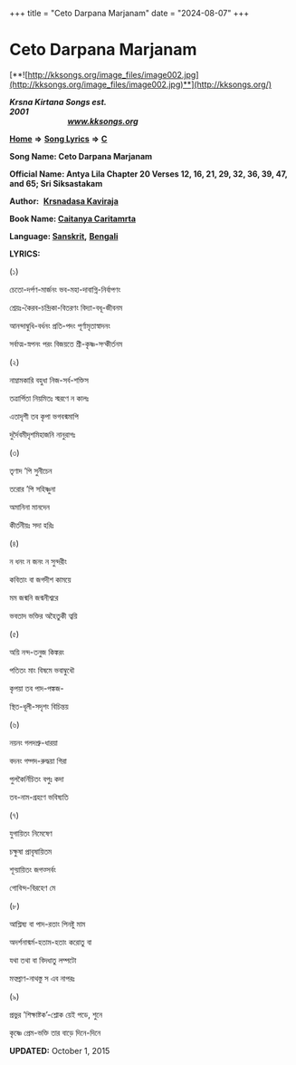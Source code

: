 +++
title = "Ceto Darpana Marjanam"
date = "2024-08-07"
+++

# Ceto Darpana Marjanam
[**![http://kksongs.org/image_files/image002.jpg](http://kksongs.org/image_files/image002.jpg)**](http://kksongs.org/)

**_Krsna Kirtana Songs est. 2001_**                                                                                                                                                 **_www.kksongs.org_**

**[Home](http://kksongs.org/)** **⇒** **[Song Lyrics](http://kksongs.org/lyrics.html)** **⇒** **[C](http://kksongs.org/songs/song_c.html)**

**Song Name: Ceto Darpana Marjanam**

**Official Name: Antya Lila Chapter 20 Verses 12, 16, 21, 29, 32, 36, 39, 47, and 65; Sri Siksastakam**

**Author:**  [**Krsnadasa Kaviraja**](http://kksongs.org/authors/list/krsnadasakaviraja.html)

**Book Name: [Caitanya Caritamrta](http://kksongs.org/authors/cc.html)**

**Language: [Sanskrit](http://kksongs.org/language/list/sanskrit.html),** [**Bengali**](http://kksongs.org/language/list/bengali.html)

**LYRICS:**

(১)

চেতো\-দর্পণ\-মার্জনং ভব\-মহা\-দাবাগ্নি\-নির্বাপণং

শ্রেয়ঃ\-কৈরব\-চন্দ্রিকা\-বিতরণং বিদ্যা\-বধূ\-জীবনম

আনন্দাম্বুধি\-বর্ধনং প্রতি\-পদং পূর্ণামৃতাস্বাদনং

সর্বাত্ম\-স্নপনং পরং বিজয়তে শ্রী\-কৃষ্ণ\-সণ্কীর্তনম

(২)

নাম্নামকারি বহুধা নিজ\-সর্ব\-শক্তিস

তত্রার্পিতা নিয়মিতঃ স্মরণে ন কালঃ

এতাদৃশী তব কৃপা ভগবন্মমাপি

দুর্দৈবমীদৃশমিহাজনি নানুরাগঃ

(৩)

তৃণাদ ’পি সুনীচেন

তরোর ’পি সহিষ্ণুনা

অমানিনা মানদেন

কীর্তনীয়ঃ সদা হরিঃ

(৪)

ন ধনং ন জনং ন সুন্দরীং

কবিতাং বা জগদীশ কাময়ে

মম জন্মনি জন্মনীশ্বরে

ভবতাদ ভক্তির অহৈতুকী ত্বয়ি

(৫)

অয়ি নন্দ\-তনুজ কিঙ্করং

পতিতং মাং বিষমে ভবাম্বুধৌ

কৃপয়া তব পাদ\-পঙ্কজ\-

স্থিত\-ধূলী\-সদৃশং বিচিন্তয়

(৬)

নয়নং গলদশ্রু\-ধারয়া

বদনং গদ্গদ\-রুদ্ধয়া গিরা

পুলকৈর্নিচিতং বপুঃ কদা

তব\-নাম\-গ্রহণে ভবিষ্যতি

(৭)

যুগায়িতং নিমেষেণ

চক্ষুষা প্রাবৃষায়িতম

শূন্য়ায়িতং জগত্সর্বং

গোবিন্দ\-বিরহেণ মে

(৮)

আশ্লিষ্য বা পাদ\-রতাং পিনষ্টু মাম

অদর্শনান্মর্ম\-হতাম\-হতাং করোতু বা

যথা তথা বা বিদধাতু লম্পটো

মত্প্রাণ\-নাথস্তু স এব নাপরঃ

(৯)

প্রভুর ’শিক্ষাষ্টক’-শ্লোক য়ে‌ই পডে, শুনে

কৃষ্ণে প্রেম\-ভক্তি তার বাড়ে দিনে\-দিনে

**UPDATED:** October 1, 2015